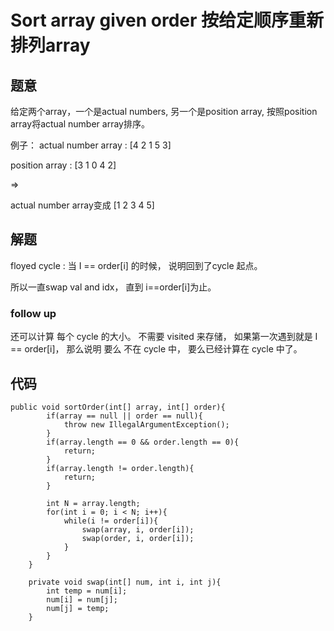 # Sort array given order 按给定顺序重新排列array

## 题意
给定两个array，一个是actual numbers, 另一个是position array, 按照position array将actual number array排序。

例子：
actual number array : [4 2 1 5 3]

position array : [3 1 0 4 2]

=>

actual number array变成 [1 2 3 4 5]

## 解题
floyed cycle : 当 I == order[i] 的时候， 说明回到了cycle 起点。 

所以一直swap val and idx， 直到 i==order[i]为止。

### follow up
还可以计算 每个 cycle  的大小。 不需要 visited 来存储， 如果第一次遇到就是  I == order[i]， 那么说明 要么 不在 cycle 中， 要么已经计算在 cycle 中了。

## 代码
```
public void sortOrder(int[] array, int[] order){
        if(array == null || order == null){
            throw new IllegalArgumentException();
        }
        if(array.length == 0 && order.length == 0){
            return;
        }
        if(array.length != order.length){
            return;
        }
         
        int N = array.length;
        for(int i = 0; i < N; i++){
            while(i != order[i]){
                swap(array, i, order[i]);
                swap(order, i, order[i]);
            }
        }
    }
     
    private void swap(int[] num, int i, int j){
        int temp = num[i];
        num[i] = num[j];
        num[j] = temp;
    }
```

